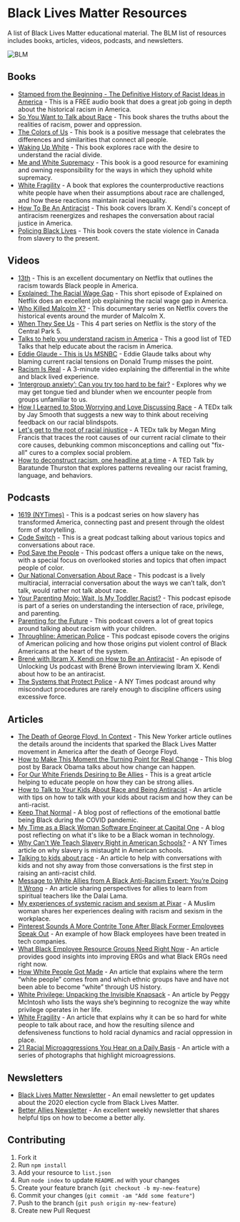 # Black Lives Matter Resources 
 A list of Black Lives Matter educational material. The BLM list of resources includes books, articles, videos, podcasts, and newsletters. 

 ![BLM](blm.png)

## Books
 * [Stamped from the Beginning - The Definitive History of Racist Ideas in America](https://open.spotify.com/album/6PzcVM8Z1GMqeGlMBQ6ikX?si=HceQ3l1bT1G9jSW2EiNFGA) - This is a FREE audio book that does a great job going in depth about the historical racism in America.
 * [So You Want to Talk about Race](https://www.amazon.com/You-Want-Talk-About-Race/dp/1580058825/ref=sr_1_1?dchild=1&keywords=So+You+Want+to+Talk+about+Race&qid=1591297044&sr=8-1) - This book shares the truths about the realities of racism, power and oppression.
 * [The Colors of Us](https://www.amazon.com/Colors-Us-Karen-Katz/dp/0805071636) - This book is a positive message that celebrates the differences and similarities that connect all people.
 * [Waking Up White](https://www.amazon.com/Waking-White-Finding-Myself-Story/dp/B01EINQC3I) - This book explores race with the desire to understand the racial divide.
 * [Me and White Supremacy](https://www.meandwhitesupremacybook.com/) - This book is a good resource for examining and owning responsibility for the ways in which they uphold white supremacy.
 * [White Fragility](https://www.amazon.com/White-Fragility-People-About-Racism/dp/0807047414/) - A book that explores the counterproductive reactions white people have when their assumptions about race are challenged, and how these reactions maintain racial inequality.
 * [How To Be An Antiracist](https://www.ibramxkendi.com/how-to-be-an-antiracist-1) - This book covers Ibram X. Kendi's concept of antiracism reenergizes and reshapes the conversation about racial justice in America.
 * [Policing Black Lives](https://fernwoodpublishing.ca/book/policing-black-lives) - This book covers the state violence in Canada from slavery to the present.

## Videos
 * [13th](https://www.netflix.com/title/80091741) - This is an excellent documentary on Netflix that outlines the racism towards Black people in America.
 * [Explained: The Racial Wage Gap](https://www.netflix.com/title/80216752) - This short episode of Explained on Netflix does an excellent job explaining the racial wage gap in America.
 * [Who Killed Malcolm X?](https://www.netflix.com/title/80217478) - This documentary series on Netflix covers the historical events around the murder of Malcolm X.
 * [When They See Us](https://www.netflix.com/title/80200549) - This 4 part series on Netflix is the story of the Central Park 5.
 * [Talks to help you understand racism in America](https://www.ted.com/playlists/250/talks_to_help_you_understand_r) - This a good list of TED Talks that help educate about the racism in America.
 * [Eddie Glaude - This is Us MSNBC](https://www.youtube.com/watch?v=Fe94RTSMh2s&feature=emb_logo) - Eddie Glaude talks about why blaming current racial tensions on Donald Trump misses the point.
 * [Racism Is Real](https://www.youtube.com/watch?v=fTcSVQJ2h8g&feature=emb_logo) - A 3-minute video explaining the differential in the white and black lived experience.
 * [‘Intergroup anxiety’: Can you try too hard to be fair?](https://www.youtube.com/watch?v=UsBpGmUeAsI) - Explores why we may get tongue tied and blunder when we encounter people from groups unfamiliar to us.
 * [How I Learned to Stop Worrying and Love Discussing Race](https://www.youtube.com/watch?v=MbdxeFcQtaU) - A TEDx talk by Jay Smooth that suggests a new way to think about receiving feedback on our racial blindspots.
 * [Let's get to the root of racial injustice](https://www.youtube.com/watch?v=-aCn72iXO9s) - A TEDx talk by Megan Ming Francis that traces the root causes of our current racial climate to their core causes, debunking common misconceptions and calling out "fix-all" cures to a complex social problem.
 * [How to deconstruct racism, one headline at a time](https://www.ted.com/talks/baratunde_thurston_how_to_deconstruct_racism_one_headline_at_a_time/transcript?utm_source=newsletter_weekly_2019-05-31&utm_campaign=newsletter_weekly&utm_medium=email&utm_content=talk_of_the_week_button) - A TED Talk by Baratunde Thurston that explores patterns revealing our racist framing, language, and behaviors.

## Podcasts
 * [1619 (NYTimes)](https://www.nytimes.com/2020/01/23/podcasts/1619-podcast.html) - This is a podcast series on how slavery has transformed America, connecting past and present through the oldest form of storytelling.
 * [Code Switch](https://www.npr.org/podcasts/510312/codeswitch) - This is a great podcast talking about various topics and conversations about race.
 * [Pod Save the People](https://crooked.com/podcast-series/pod-save-the-people/) - This podcast offers a unique take on the news, with a special focus on overlooked stories and topics that often impact people of color.
 * [Our National Conversation About Race](https://www.showaboutrace.com/) - This podcast is a lively multiracial, interracial conversation about the ways we can’t talk, don’t talk, would rather not talk about race.
 * [Your Parenting Mojo: Wait, Is My Toddler Racist?](https://yourparentingmojo.com/captivate-podcast/006-wait-is-my-toddler-racist/) - This podcast episode is part of a series on understanding the intersection of race, privilege, and parenting.
 * [Parenting for the Future](https://podcasts.apple.com/us/podcast/parenting-for-the-future/id1481728272) - This podcast covers a lot of great topics around talking about racism with your children.
 * [Throughline: American Police](https://podcasts.apple.com/us/podcast/american-police/id1451109634) - This podcast episode covers the origins of American policing and how those origins put violent control of Black Americans at the heart of the system.
 * [Brené with Ibram X. Kendi on How to Be an Antiracist](https://brenebrown.com/podcast/brene-with-ibram-x-kendi-on-how-to-be-an-antiracist/) - An episode of Unlocking Us podcast with Brené Brown interviewing Ibram X. Kendi about how to be an antiracist.
 * [The Systems that Protect Police](https://www.nytimes.com/2020/06/02/podcasts/the-daily/george-floyd-protests.html?) - A NY Times podcast around why misconduct procedures are rarely enough to discipline officers using excessive force.

## Articles
 * [The Death of George Floyd, In Context](https://www.newyorker.com/news/daily-comment/the-death-of-george-floyd-in-context) - This New Yorker article outlines the details around the incidents that sparked the Black Lives Matter movement in America after the death of George Floyd.
 * [How to Make This Moment the Turning Point for Real Change](https://medium.com/@BarackObama/how-to-make-this-moment-the-turning-point-for-real-change-9fa209806067) - This blog post by Barack Obama talks about how change can happen.
 * [For Our White Friends Desiring to Be Allies](https://sojo.net/articles/our-white-friends-desiring-be-allies) - This is a great article helping to educate people on how they can be strong allies.
 * [How to Talk to Your Kids About Race and Being Antiracist](https://mommybrain.com/how-to-talk-to-your-kids-about-race-and-being-anti-racist/) - An article with tips on how to talk with your kids about racism and how they can be anti-racist.
 * [Keep That Normal](https://medium.com/@Itsvvvvvvvv/keep-that-normal-1eeea904eb94) - A blog post of reflections of the emotional battle being Black during the COVID pandemic.
 * [My Time as a Black Woman Software Engineer at Capital One](https://code.likeagirl.io/my-time-as-a-black-woman-software-engineer-at-capital-one-5c05fa8faed) - A blog post reflecting on what it's like to be a Black woman in technology.
 * [Why Can't We Teach Slavery Right in American Schools?](https://www.nytimes.com/interactive/2019/08/19/magazine/slavery-american-schools.html) - A NY Times article on why slavery is mistaught in American schools.
 * [Talking to kids about race](https://www.nationalgeographic.com/family/in-the-news/talking-about-race/) - An article to help with conversations with kids and not shy away from those conversations is the first step in raising an anti-racist child.
 * [Message to White Allies from A Black Anti-Racism Expert: You’re Doing It Wrong](https://medium.com/progressively-speaking/message-to-white-allies-from-a-black-racial-dialogue-expert-youre-doing-it-wrong-39c09b3908a5) - An article sharing perspectives for allies to learn from spiritual teachers like the Dalai Lama.
 * [My experiences of systemic racism and sexism at Pixar](https://medium.com/@sterling.mom2/my-experiences-of-systemic-racism-and-sexism-at-pixar-a529d1abc7b6) - A Muslim woman shares her experiences dealing with racism and sexism in the workplace.
 * [Pinterest Sounds A More Contrite Tone After Black Former Employees Speak Out](https://www.npr.org/2020/06/23/881624553/pinterest-sounds-a-more-contrite-tone-after-black-former-employees-speak-out) - An example of how Black employees have been treated in tech companies.
 * [What Black Employee Resource Groups Need Right Now](https://hbr.org/2020/06/what-black-employee-resource-groups-need-right-now) - An article provides good insights into improving ERGs and what Black ERGs need right now.
 * [How White People Got Made](https://medium.com/message/how-white-people-got-made-6eeb076ade42) - An article that explains where the term “white people” comes from and which ethnic groups have and have not been able to become “white” through US history.
 * [White Privilege: Unpacking the Invisible Knapsack](http://nationalseedproject.org/peggy-mcintosh-s-white-privilege-papers) - An article by Peggy McIntosh who lists the ways she’s beginning to recognize the way white privilege operates in her life.
 * [White Fragility](https://libjournal.uncg.edu/ijcp/article/viewFile/249/116) - An article that explains why it can be so hard for white people to talk about race, and how the resulting silence and defensiveness functions to hold racial dynamics and racial oppression in place.
 * [21 Racial Microaggressions You Hear on a Daily Basis](https://www.buzzfeed.com/hnigatu/racial-microagressions-you-hear-on-a-daily-basis?utm_term=.ni4bRwobgw#.gwyda5vde5) - An article with a series of photographs that highlight microagressions.

## Newsletters
 * [Black Lives Matter Newsletter](https://blacklivesmatter.com/sign-up-for-updates/) - An email newsletter to get updates about the 2020 election cycle from Black Lives Matter.
 * [Better Allies Newsletter](https://betterallies.com/more-content/) - An excellent weekly newsletter that shares helpful tips on how to become a better ally.

## Contributing 
1. Fork it
2. Run `npm install`
3. Add your resource to `list.json`
4. Run `node index` to update `README.md` with your changes
5. Create your feature branch (`git checkout -b my-new-feature`)
6. Commit your changes (`git commit -am "Add some feature"`)
7. Push to the branch (`git push origin my-new-feature`)
8. Create new Pull Request
